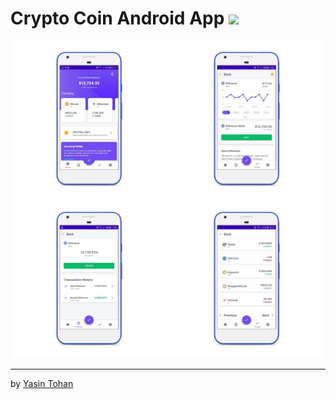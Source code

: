 
#  Crypto Coin Android App <img src="http://img.shields.io/badge/-Java-F89820?style=flat&logo=java&logoColor=white">

<img src = "/images/1.png" height="50%" width="50%"><img src = "/images/2.png" height="50%" width="50%">
<br/>
<img src = "/images/3.png" height="50%" width="50%"><img src = "/images/4.png" height="50%" width="50%">
<br/>




---

by [Yasin Tohan](https://github.com/yasintohan)



